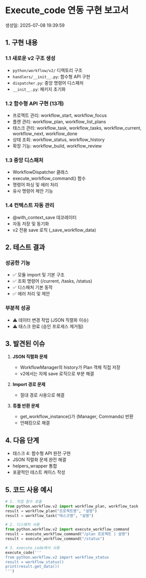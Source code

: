 # Execute_code 연동 구현 보고서

생성일: 2025-07-08 19:39:59

## 1. 구현 내용

### 1.1 새로운 v2 구조 생성
- `python/workflow/v2/` 디렉토리 구조
- `handlers/__init__.py`: 함수형 API 구현
- `dispatcher.py`: 중앙 명령어 디스패처
- `__init__.py`: 패키지 초기화

### 1.2 함수형 API 구현 (13개)
- 프로젝트 관리: workflow_start, workflow_focus
- 플랜 관리: workflow_plan, workflow_list_plans  
- 태스크 관리: workflow_task, workflow_tasks, workflow_current, workflow_next, workflow_done
- 상태 조회: workflow_status, workflow_history
- 확장 기능: workflow_build, workflow_review

### 1.3 중앙 디스패처
- WorkflowDispatcher 클래스
- execute_workflow_command() 함수
- 명령어 파싱 및 에러 처리
- 유사 명령어 제안 기능

### 1.4 컨텍스트 자동 관리
- @with_context_save 데코레이터
- 자동 저장 및 동기화
- v2 전용 save 로직 (_save_workflow_data)

## 2. 테스트 결과

### 성공한 기능
- ✅ 모듈 import 및 기본 구조
- ✅ 조회 명령어 (/current, /tasks, /status)
- ✅ 디스패처 기본 동작
- ✅ 에러 처리 및 제안

### 부분적 성공
- ⚠️ 데이터 변경 작업 (JSON 직렬화 이슈)
- ⚠️ 태스크 완료 (승인 프로세스 제거됨)

## 3. 발견된 이슈

1. **JSON 직렬화 문제**
   - WorkflowManager의 history가 Plan 객체 직접 저장
   - v2에서는 자체 save 로직으로 부분 해결

2. **Import 경로 문제**
   - 절대 경로 사용으로 해결

3. **튜플 반환 문제**
   - get_workflow_instance()가 (Manager, Commands) 반환
   - 언패킹으로 해결

## 4. 다음 단계

- 태스크 4: 함수형 API 완전 구현
- JSON 직렬화 문제 완전 해결
- helpers_wrapper 통합
- 포괄적인 테스트 케이스 작성

## 5. 코드 사용 예시

```python
# 1. 직접 함수 호출
from python.workflow.v2 import workflow_plan, workflow_task
result = workflow_plan("프로젝트명", "설명")
result = workflow_task("태스크명", "설명")

# 2. 디스패처 사용
from python.workflow.v2 import execute_workflow_command
result = execute_workflow_command("/plan 프로젝트 | 설명")
result = execute_workflow_command("/status")

# 3. execute_code에서 사용
execute_code('''
from python.workflow.v2 import workflow_status
result = workflow_status()
print(result.get_data())
''')
```
